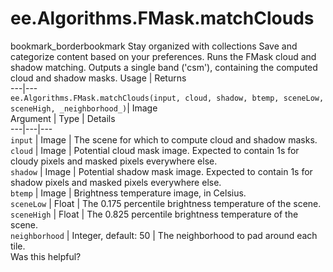  
#  ee.Algorithms.FMask.matchClouds
bookmark_borderbookmark Stay organized with collections  Save and categorize content based on your preferences.
Runs the FMask cloud and shadow matching. Outputs a single band ('csm'), containing the computed cloud and shadow masks.
Usage | Returns  
---|---  
`ee.Algorithms.FMask.matchClouds(input, cloud, shadow, btemp, sceneLow, sceneHigh, _neighborhood_)`|  Image  
Argument | Type | Details  
---|---|---  
`input` | Image | The scene for which to compute cloud and shadow masks.  
`cloud` | Image | Potential cloud mask image. Expected to contain 1s for cloudy pixels and masked pixels everywhere else.  
`shadow` | Image | Potential shadow mask image. Expected to contain 1s for shadow pixels and masked pixels everywhere else.  
`btemp` | Image | Brightness temperature image, in Celsius.  
`sceneLow` | Float | The 0.175 percentile brightness temperature of the scene.  
`sceneHigh` | Float | The 0.825 percentile brightness temperature of the scene.  
`neighborhood` | Integer, default: 50 | The neighborhood to pad around each tile.  
Was this helpful?
